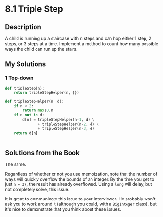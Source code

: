 # 8.1 Triple Step

## Description

A child is running up a staircase with n steps and can hop either 1 step, 2 steps, or 3 steps at a time. Implement a method to count how many possible ways the child can run up the stairs.



## My Solutions

### 1 Top-down

```python
def tripleStep(n):
    return tripleStepHelper(n, {})

def tripleStepHelper(n, d):
    if n < 2:
        return max(0,n)
    if n not in d:
        d[n] = tripleStepHelper(n-1, d) \
        	   + tripleStepHelper(n-2, d) \
               + tripleStepHelper(n-3, d)
    return d[n]
        
```



## Solutions from the Book

The same.

Regardless of whether or not you use memoization, note that the number of ways will quickly overflow the bounds of an integer. By the time you get to just `n = 37`, the result has already overflowed. Using a `long` will delay, but not completely solve, this issue.

It is great to communicate this issue to your interviewer. He probably won't ask you to work around it (although you could, with a `BigInteger` class). but it's nice to demonstrate that you think about these issues.

